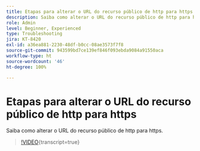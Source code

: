 ```yaml
---
title: Etapas para alterar o URL do recurso público de http para https
description: Saiba como alterar o URL do recurso público de http para https.
role: Admin
level: Beginner, Experienced
type: Troubleshooting
jira: KT-8420
exl-id: a36ea881-2230-48df-b0cc-08ae3573f7f8
source-git-commit: 943599bd7ce139ef846f093ebda9084a91550aca
workflow-type: ht
source-wordcount: '46'
ht-degree: 100%

---
```


# Etapas para alterar o URL do recurso público de http para https

Saiba como alterar o URL do recurso público de http para https.

>[!VIDEO](https://video.tv.adobe.com/v/335973?learn=on){transcript=true}

